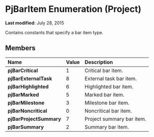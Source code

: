 
# PjBarItem Enumeration (Project)

 **Last modified:** July 28, 2015

Contains constants that specify a bar item type.

## Members



|**Name**|**Value**|**Description**|
|:-----|:-----|:-----|
| **pjBarCritical**|1|Critical bar item.|
| **pjBarExternalTask**|8|External task bar item.|
| **pjBarHighlighted**|6|Highlighted bar item.|
| **pjBarMarked**|5|Marked bar item.|
| **pjBarMilestone**|3|Milestone bar item.|
| **pjBarNoncritical**|0|Noncritical bar item.|
| **pjBarProjectSummary**|7|Project summary bar item.|
| **pjBarSummary**|2|Summary bar item.|
